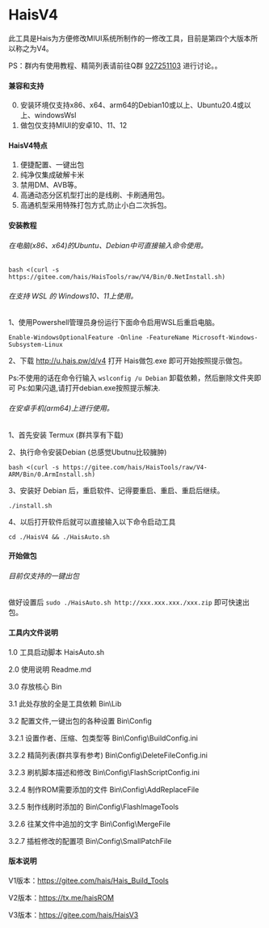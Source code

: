 
# HaisV4

此工具是Hais为方便修改MIUI系统所制作的一修改工具，目前是第四个大版本所以称之为V4。

PS：群内有使用教程、精简列表请前往Q群 [927251103](https://jq.qq.com/?_wv=1027&k=7SaV9nzM) 进行讨论。。

#### 兼容和支持

0.  安装环境仅支持x86、x64、arm64的Debian10或以上、Ubuntu20.4或以上、windowsWsl
1.  做包仅支持MIUI的安卓10、11、12

#### HaisV4特点

1.  便捷配置、一键出包
2.  纯净仅集成破解卡米
3.  禁用DM、AVB等。
4.  高通动态分区机型打出的是线刷、卡刷通用包。
5.  高通机型采用特殊打包方式,防止小白二次拆包。

#### 安装教程


###### 在电脑(x86、x64)的Ubuntu、Debian中可直接输入命令使用。

`bash <(curl -s https://gitee.com/hais/HaisTools/raw/V4/Bin/0.NetInstall.sh)`


###### 在支持 WSL 的 Windows10、11上使用。

1、使用Powershell管理员身份运行下面命令启用WSL后重启电脑。

`Enable-WindowsOptionalFeature -Online -FeatureName Microsoft-Windows-Subsystem-Linux`

2、下载 http://u.hais.pw/d/v4 打开 Hais做包.exe 即可开始按照提示做包。

Ps:不使用的话在命令行输入 `wslconfig /u Debian` 卸载依赖，然后删除文件夹即可
Ps:如果闪退,请打开debian.exe按照提示解决.



###### 在安卓手机(arm64)上进行使用。

1、首先安装 Termux (群共享有下载)

2、执行命令安装Debian (总感觉Ubutnu比较臃肿)

`bash <(curl -s https://gitee.com/hais/HaisTools/raw/V4-ARM/Bin/0.ArmInstall.sh)`

3、安装好 Debian 后，重启软件、记得要重启、重启、重启后继续。

`./install.sh`

4、以后打开软件后就可以直接输入以下命令启动工具

`cd ./HaisV4 && ./HaisAuto.sh`



#### 开始做包

###### 目前仅支持的一键出包

做好设置后 `sudo ./HaisAuto.sh http://xxx.xxx.xxx./xxx.zip` 即可快速出包。


#### 工具内文件说明

1.0   工具启动脚本                        HaisAuto.sh

2.0   使用说明                            Readme.md

3.0   存放核心                            Bin

3.1   此处存放的全是工具依赖                Bin\Lib

3.2   配置文件,一键出包的各种设置            Bin\Config

3.2.1 设置作者、压缩、包类型等               Bin\Config\BuildConfig.ini

3.2.2 精简列表(群共享有参考)                Bin\Config\DeleteFileConfig.ini

3.2.3 刷机脚本描述和修改                    Bin\Config\FlashScriptConfig.ini

3.2.4 制作ROM需要添加的文件                 Bin\Config\AddReplaceFile

3.2.5 制作线刷时添加的                      Bin\Config\FlashImageTools

3.2.6 往某文件中追加的文字			Bin\Config\MergeFile

3.2.7 插桩修改的配置项				Bin\Config\SmallPatchFile



#### 版本说明

V1版本：https://gitee.com/hais/Hais_Build_Tools

V2版本：https://tx.me/haisROM

V3版本：https://gitee.com/hais/HaisV3


